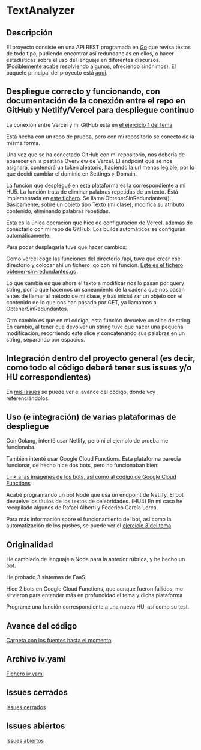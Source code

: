 # TextAnalyzer

## Descripción

El proyecto consiste en una API REST programada en [Go](https://golang.org/) que revisa textos de todo tipo, pudiendo encontrar así redundancias en ellos, o hacer estadísticas sobre el uso del lenguaje en diferentes discursos. (Posiblemente acabe resolviendo algunos, ofreciendo sinónimos). El paquete principal del proyecto está [aquí](src/texto).

## Despliegue correcto y funcionando, con documentación de la conexión entre el repo en GitHub y Netlify/Vercel para despliegue continuo

La conexión entre Vercel y mi GitHub está en [el ejercicio 1 del tema](https://github.com/guillelpnz/Ejercicios/blob/master/Serverless/serverless.md)

Está hecha con un repo de prueba, pero con mi repositorio se conecta de la misma forma.

Una vez que se ha conectado GitHub con mi repositorio, nos debería de aparecer
en la pestaña Overview de Vercel. El endpoint que se nos asignará, contendrá
un token aleatorio, haciendo la url menos legible, por lo que decidí cambiar
el dominio en Settings > Domain.

La función que desplegué en esta plataforma es la correspondiente a mi HU5.
La función trata de eliminar palabras repetidas de un texto. Está implementada
en [este fichero](https://github.com/guillelpnz/TextAnalyzer/blob/master/src/texto/texto.go).
Se llama ObtenerSinRedundantes(). Básicamente, sobre un objeto tipo Texto (mi clase), modifica
su atributo contenido, eliminando palabras repetidas.

Esta es la única operación que hice de configuración de Vercel, además de
conectarlo con mi repo de GitHub. Los builds automáticos se configuran
automáticamente.

Para poder desplegarla tuve que hacer cambios:

Como vercel coge las funciones del directorio /api, tuve que crear ese directorio y colocar ahí
un fichero .go con mi función. [Éste es el fichero obtener-sin-redundantes.go](https://github.com/guillelpnz/TextAnalyzer/blob/master/api/obtener-sin-redundantes.go).

Lo que cambia es que ahora el texto a modificar nos lo pasan por query string,
por lo que hacemos un saneamiento de la cadena que nos pasan antes de llamar
al método de mi clase, y tras inicializar un objeto con el contenido de lo que
nos han pasado por GET, ya llamamos a ObtenerSinRedundantes.

Otro cambio es que en mi código, esta función devuelve un slice de string.
En cambio, al tener que devolver un string tuve que hacer una pequeña modificación,
recorriendo este slice y concatenando sus palabras en un string, separando por espacios.

## Integración dentro del proyecto general (es decir, como todo el código deberá tener sus issues y/o HU correspondientes)

En [mis issues](https://github.com/guillelpnz/TextAnalyzer/issues)
se puede ver el avance del código, donde voy referenciándolos.

## Uso (e integración) de varias plataformas de despliegue

Con Golang, intenté usar Netlify, pero ni el ejemplo de prueba me funcionaba.

También intenté usar Google Cloud Functions. Esta plataforma parecía funcionar,
de hecho hice dos bots, pero no funcionaban bien:

[Link a las imágenes de los bots, así como al código de Google Cloud Functions](docs/bots.md)

Acabé programando un bot Node que usa un endpoint de Netlify.
El bot devuelve los títulos de los textos de celebridades. (HU4)
En mi caso he recopilado algunos de Rafael Alberti y Federico García Lorca.

Para más información sobre el funcionamiento del bot, así como la automatización
de los pushes, se puede ver el [ejercicio 3 del tema](https://github.com/guillelpnz/Ejercicios/blob/master/Serverless/serverless.md)

## Originalidad

He cambiado de lenguaje a Node para la anterior rúbrica, y he hecho un bot.

He probado 3 sistemas de FaaS.

Hice 2 bots en Google Cloud Functions, que aunque fueron fallidos, me sirvieron
para entender más en profundidad el tema y dicha plataforma

Programé una función correspondiente a una nueva HU, así como su test.

<!-- ## Elección del contenedor base

Como contenedor base he elegido golang:alpine3.12. He tomado esta decisión porque
en velocidad no había una diferencia significativa golang:latest,
golang:alpine y golang:1.15.3-alpine. En cuanto al espacio,
todos los golang:alpine pesan cerca de 300mb, mientras que golang:latest pesa más
de 800mb. Estas fueron las [pruebas de velocidad que hice](https://github.com/guillelpnz/TextAnalyzer/blob/master/docs/pruebas_velocidad.md)

## Dockerfile correcto

[Dockerfile del proyecto](https://github.com/guillelpnz/TextAnalyzer/blob/master/Dockerfile)

## Uso de GitHub Container Registry

[Paquetes](https://github.com/guillelpnz?tab=packages)

## Docker Hub

[Container](https://hub.docker.com/r/guillelpnz/textanalyzer/tags)

Para que se construya automáticamente, hay que conectar GitHub a Docker Hub mediante un OAUTH. Posteriormente, acceder al apartado Manage Repository/Builds/Configure Automated Builds y ahí activar la pestaña: autobuild. -->

<!-- ## Motivación

Durante el trayecto que llevo recorrido de carrera, he tenido que hacer numerosas documentaciones, exposiciones, explicaciones, etc. Esto hizo que me diera cuenta de que paso bastante tiempo revisando si uso palabras de manera redundante. Por lo que se me ocurrió esta pequeña API que facilita el trabajo de analizar textos. -->

<!-- ## Uso de la aplicación

1. Para poder hacer uso de TextAnalyzer debes previamente
[instalar](https://golang.org/dl/) y [configurar](https://golang.org/doc/install)
Go correctamente en tu sistema.

2. Debes descargarte este repositorio.

- Para poder testear la aplicación, debes estar en el directorio raíz del
proyecto y ejecutar el comando:

&nbsp;&nbsp;&nbsp;&nbsp;&nbsp;&nbsp;&nbsp;&nbsp;&nbsp; `make test`

- Para ver las cabeceras de los métodos del paquete texto debes estar en el
directorio raíz del proyecto y ejecutar el comando:

&nbsp;&nbsp;&nbsp;&nbsp;&nbsp;&nbsp;&nbsp;&nbsp;&nbsp; `make doc`

## Herramientas utilizadas

El lenguaje que se va a utilizar es Go. Estas son el resto de [herramientas](docs/herramientas.md). -->

## Avance del código

[Carpeta con los fuentes hasta el momento](https://github.com/guillelpnz/TextAnalyzer/tree/master/src/texto)

## Archivo iv.yaml

[Fichero iv.yaml](iv.yaml)

## Issues cerrados

[Issues cerrados](https://github.com/guillelpnz/TextAnalyzer/issues?q=is%3Aissue+is%3Aclosed)

## Issues abiertos

[Issues abiertos](https://github.com/guillelpnz/TextAnalyzer/issues)
